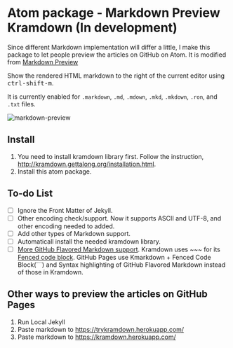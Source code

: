 # Atom package -  Markdown Preview Kramdown (In development) 

Since different Markdown implementation will differ a little, I make this package to let people preview the articles on GitHub on Atom. It is modified from [Markdown Preview](https://github.com/atom/markdown-preview)  

Show the rendered HTML markdown to the right of the current editor using <kbd>ctrl-shift-m</kbd>.

It is currently enabled for `.markdown`, `.md`, `.mdown`, `.mkd`, `.mkdown`, `.ron`, and `.txt` files.

![markdown-preview](https://cloud.githubusercontent.com/assets/378023/10013086/24cad23e-6149-11e5-90e6-663009210218.png)

## Install

1. You need to install kramdown library first. Follow the instruction, http://kramdown.gettalong.org/installation.html. 
2. Install this atom package. 

## To-do List 

- [ ] Ignore the Front Matter of Jekyll.
- [ ] Other encoding check/support. Now it supports ASCII and UTF-8, and other encoding needed to added. 
- [ ] Add other types of Markdown support. 
- [ ] Automaticall install the needed kramdown library.
- [ ] [More GitHub Flavored Markdown support](https://help.github.com/articles/creating-and-highlighting-code-blocks/). Kramdown uses ~~~ for its [Fenced code block](http://kramdown.gettalong.org/syntax.html#fenced-code-blocks). GitHub Pages use Kmarkdown + Fenced Code Block(```) and Syntax highlighting of GitHub Flavored Markdown instead of those in Kramdown. 

## Other ways to preview the articles on GitHub Pages 
1. Run Local Jekyll
2. Paste markdown to https://trykramdown.herokuapp.com/
3. Paste markdown to https://kramdown.herokuapp.com/
